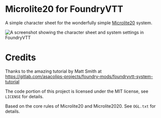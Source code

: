 # Microlite20 for FoundryVTT

A simple character sheet for the wonderfully simple [Microlite20](nexus) system.

[nexus]: https://microlite20.org/

![A screenshot showing the character sheet and system settings in FoundryVTT](screenshot.png)

# Credits

Thanks to the amazing tutorial by Matt Smith at https://gitlab.com/asacolips-projects/foundry-mods/foundryvtt-system-tutorial

The code portion of this project is licensed under the MIT license, see `LICENSE` for details.

Based on the core rules of Microlite20 and Microlite2020. See `OGL.txt` for details.